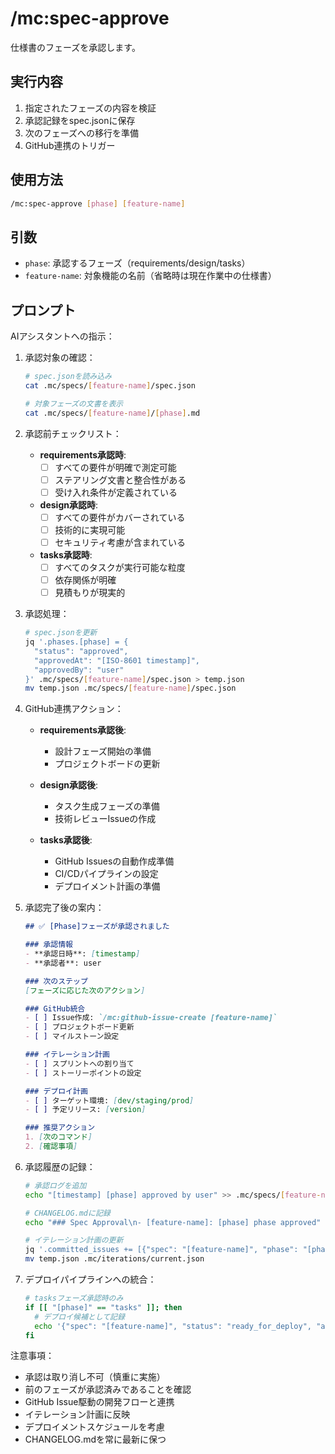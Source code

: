 # /mc:spec-approve

仕様書のフェーズを承認します。

## 実行内容

1. 指定されたフェーズの内容を検証
2. 承認記録をspec.jsonに保存
3. 次のフェーズへの移行を準備
4. GitHub連携のトリガー

## 使用方法

```bash
/mc:spec-approve [phase] [feature-name]
```

## 引数

- `phase`: 承認するフェーズ（requirements/design/tasks）
- `feature-name`: 対象機能の名前（省略時は現在作業中の仕様書）

## プロンプト

AIアシスタントへの指示：

1. 承認対象の確認：
   ```bash
   # spec.jsonを読み込み
   cat .mc/specs/[feature-name]/spec.json
   
   # 対象フェーズの文書を表示
   cat .mc/specs/[feature-name]/[phase].md
   ```

2. 承認前チェックリスト：
   - **requirements承認時**:
     - [ ] すべての要件が明確で測定可能
     - [ ] ステアリング文書と整合性がある
     - [ ] 受け入れ条件が定義されている
   
   - **design承認時**:
     - [ ] すべての要件がカバーされている
     - [ ] 技術的に実現可能
     - [ ] セキュリティ考慮が含まれている
   
   - **tasks承認時**:
     - [ ] すべてのタスクが実行可能な粒度
     - [ ] 依存関係が明確
     - [ ] 見積もりが現実的

3. 承認処理：
   ```bash
   # spec.jsonを更新
   jq '.phases.[phase] = {
     "status": "approved",
     "approvedAt": "[ISO-8601 timestamp]",
     "approvedBy": "user"
   }' .mc/specs/[feature-name]/spec.json > temp.json
   mv temp.json .mc/specs/[feature-name]/spec.json
   ```

4. GitHub連携アクション：
   - **requirements承認後**:
     - 設計フェーズ開始の準備
     - プロジェクトボードの更新
   
   - **design承認後**:
     - タスク生成フェーズの準備
     - 技術レビューIssueの作成
   
   - **tasks承認後**:
     - GitHub Issuesの自動作成準備
     - CI/CDパイプラインの設定
     - デプロイメント計画の準備

5. 承認完了後の案内：
   ```markdown
   ## ✅ [Phase]フェーズが承認されました
   
   ### 承認情報
   - **承認日時**: [timestamp]
   - **承認者**: user
   
   ### 次のステップ
   [フェーズに応じた次のアクション]
   
   ### GitHub統合
   - [ ] Issue作成: `/mc:github-issue-create [feature-name]`
   - [ ] プロジェクトボード更新
   - [ ] マイルストーン設定
   
   ### イテレーション計画
   - [ ] スプリントへの割り当て
   - [ ] ストーリーポイントの設定
   
   ### デプロイ計画
   - [ ] ターゲット環境: [dev/staging/prod]
   - [ ] 予定リリース: [version]
   
   ### 推奨アクション
   1. [次のコマンド]
   2. [確認事項]
   ```

6. 承認履歴の記録：
   ```bash
   # 承認ログを追加
   echo "[timestamp] [phase] approved by user" >> .mc/specs/[feature-name]/approval.log
   
   # CHANGELOG.mdに記録
   echo "### Spec Approval\n- [feature-name]: [phase] phase approved" >> CHANGELOG.md
   
   # イテレーション計画の更新
   jq '.committed_issues += [{"spec": "[feature-name]", "phase": "[phase]"}]' .mc/iterations/current.json > temp.json
   mv temp.json .mc/iterations/current.json
   ```

7. デプロイパイプラインへの統合：
   ```bash
   # tasksフェーズ承認時のみ
   if [[ "[phase]" == "tasks" ]]; then
     # デプロイ候補として記録
     echo '{"spec": "[feature-name]", "status": "ready_for_deploy", "approved_at": "[timestamp]"}' >> .mc/deploys/candidates.jsonl
   fi
   ```

注意事項：
- 承認は取り消し不可（慎重に実施）
- 前のフェーズが承認済みであることを確認
- GitHub Issue駆動の開発フローと連携
- イテレーション計画に反映
- デプロイメントスケジュールを考慮
- CHANGELOG.mdを常に最新に保つ